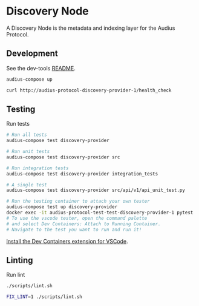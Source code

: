 # Discovery Node

A Discovery Node is the metadata and indexing layer for the Audius Protocol.

## Development

See the dev-tools [README](https://github.com/AudiusProject/audius-protocol/tree/main/dev-tools).

```bash
audius-compose up

curl http://audius-protocol-discovery-provider-1/health_check
```

## Testing

Run tests

```bash
# Run all tests
audius-compose test discovery-provider

# Run unit tests
audius-compose test discovery-provider src

# Run integration tests
audius-compose test discovery-provider integration_tests

# A single test
audius-compose test discovery-provider src/api/v1/api_unit_test.py

# Run the testing container to attach your own tester
audius-compose test up discovery-provider
docker exec -it audius-protocol-test-test-discovery-provider-1 pytest
# To use the vscode tester, open the command palette
# and select Dev Containers: Attach to Running Container.
# Navigate to the test you want to run and run it!
```
[Install the Dev Containers extension for VSCode](https://marketplace.visualstudio.com/items?itemName=ms-vscode-remote.remote-containers).

## Linting

Run lint

```bash
./scripts/lint.sh

FIX_LINT=1 ./scripts/lint.sh
```
